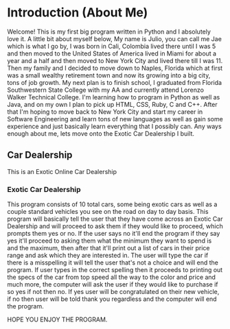 # Introduction (About Me)
Welcome! This is my first big program written in Python and I absolutely love it.
A little bit about myself below,
My name is Julio, you can call me Jae which is what I go by, I was born in Cali, Colombia lived there until I was 5
and then moved to the United States of America lived in Miami for about a year and a half and then moved to New York City
and lived there till I was 11. Then my family and I decided to move down to Naples, Florida which at first was a small wealthy
retirement town and now its growing into a big city, tons of job growth. My next plan is to finish school, I graduated from 
Florida Southwestern State College with my AA and currently attend Lorenzo Walker Technical College. I'm learning how to program
in Python as well as Java, and on my own I plan to pick up HTML, CSS, Ruby, C and C++. After that I'm hoping to move
back to New York City and start my career in Software Engineering and learn tons of new languages as well as gain some
experience and just basically learn everything that I possibly can.
Any ways enough about me, lets move onto the Exotic Car Dealership I built.

## Car Dealership
This is an Exotic Online Car Dealership

### Exotic Car Dealership
This program consists of 10 total cars, some being exotic cars as well as a couple
standard vehicles you see on the road on day to day basis. This program will
basically tell the user that they have come across an Exotic Car Dealership and
will proceed to ask them if they would like to proceed, which prompts them yes or
no. If the user says no it'll end the program if they say yes it'll proceed to asking
them what the minimum they want to spend is and the maximum, then after that it'll
print out a list of cars in their price range and ask which they are interested in.
The user will type the car if there is a misspelling it will tell the user that's not
a choice and will end the program. If user types in the correct spelling then it proceeds
to printing out the specs of the car from top speed all the way to the color and price
and much more, the computer will ask the user if they would like to purchase if so yes
if not then no. If yes user will be congratulated on their new vehicle, if no then
user will be told thank you regardless and the computer will end the program.

HOPE YOU ENJOY THE PROGRAM.


